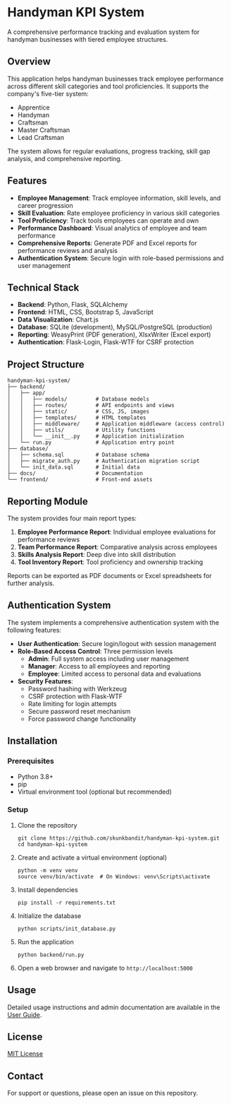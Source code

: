 # Handyman KPI System

A comprehensive performance tracking and evaluation system for handyman businesses with tiered employee structures.

## Overview

This application helps handyman businesses track employee performance across different skill categories and tool proficiencies. It supports the company's five-tier system:
- Apprentice
- Handyman
- Craftsman 
- Master Craftsman
- Lead Craftsman

The system allows for regular evaluations, progress tracking, skill gap analysis, and comprehensive reporting.

## Features

- **Employee Management**: Track employee information, skill levels, and career progression
- **Skill Evaluation**: Rate employee proficiency in various skill categories
- **Tool Proficiency**: Track tools employees can operate and own
- **Performance Dashboard**: Visual analytics of employee and team performance 
- **Comprehensive Reports**: Generate PDF and Excel reports for performance reviews and analysis
- **Authentication System**: Secure login with role-based permissions and user management

## Technical Stack

- **Backend**: Python, Flask, SQLAlchemy
- **Frontend**: HTML, CSS, Bootstrap 5, JavaScript
- **Data Visualization**: Chart.js
- **Database**: SQLite (development), MySQL/PostgreSQL (production)
- **Reporting**: WeasyPrint (PDF generation), XlsxWriter (Excel export)
- **Authentication**: Flask-Login, Flask-WTF for CSRF protection

## Project Structure

```
handyman-kpi-system/
├── backend/
│   ├── app/
│   │   ├── models/         # Database models
│   │   ├── routes/         # API endpoints and views
│   │   ├── static/         # CSS, JS, images
│   │   ├── templates/      # HTML templates
│   │   ├── middleware/     # Application middleware (access control)
│   │   ├── utils/          # Utility functions
│   │   └── __init__.py     # Application initialization
│   └── run.py              # Application entry point
├── database/
│   ├── schema.sql          # Database schema
│   ├── migrate_auth.py     # Authentication migration script
│   └── init_data.sql       # Initial data
├── docs/                   # Documentation
└── frontend/               # Front-end assets
```

## Reporting Module

The system provides four main report types:

1. **Employee Performance Report**: Individual employee evaluations for performance reviews
2. **Team Performance Report**: Comparative analysis across employees
3. **Skills Analysis Report**: Deep dive into skill distribution
4. **Tool Inventory Report**: Tool proficiency and ownership tracking

Reports can be exported as PDF documents or Excel spreadsheets for further analysis.

## Authentication System

The system implements a comprehensive authentication system with the following features:

- **User Authentication**: Secure login/logout with session management
- **Role-Based Access Control**: Three permission levels
  - **Admin**: Full system access including user management
  - **Manager**: Access to all employees and reporting
  - **Employee**: Limited access to personal data and evaluations
- **Security Features**:
  - Password hashing with Werkzeug
  - CSRF protection with Flask-WTF
  - Rate limiting for login attempts
  - Secure password reset mechanism
  - Force password change functionality

## Installation

### Prerequisites
- Python 3.8+
- pip
- Virtual environment tool (optional but recommended)

### Setup
1. Clone the repository
   ```
   git clone https://github.com/skunkbandit/handyman-kpi-system.git
   cd handyman-kpi-system
   ```

2. Create and activate a virtual environment (optional)
   ```
   python -m venv venv
   source venv/bin/activate  # On Windows: venv\Scripts\activate
   ```

3. Install dependencies
   ```
   pip install -r requirements.txt
   ```

4. Initialize the database
   ```
   python scripts/init_database.py
   ```

5. Run the application
   ```
   python backend/run.py
   ```

6. Open a web browser and navigate to `http://localhost:5000`

## Usage

Detailed usage instructions and admin documentation are available in the [User Guide](docs/user_guide.md).

## License

[MIT License](LICENSE)

## Contact

For support or questions, please open an issue on this repository.
